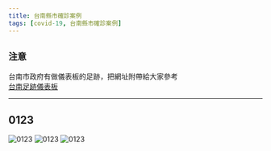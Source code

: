 ```yaml
---
title: 台南縣市確診案例
tags: [covid-19, 台南縣市確診案例]
---
```


## `注意`

台南市政府有做儀表板的足跡，把網址附帶給大家參考  
[台南足跡儀表板](https://public.tableau.com/views/COVID19-_16220813360970/1_1?:language=zh-TW&:display_count=n&:origin=viz_share_link:linktarget=_top&:showVizHome=no&:embed=yes&:tabs=no#2)

---
## 0123 
![0123](https://w3fs.tainan.gov.tw/001/Upload/1/relpic/20162/7868945/67f68bce-1a51-4ec0-866d-87a7a5e8dc6f@710x470.jpg)
![0123](https://w3fs.tainan.gov.tw/001/Upload/1/relpic/20162/7868945/6ce36c64-c622-494b-8d5c-7151ef4de0c7@710x470.jpg)
![0123](https://w3fs.tainan.gov.tw/001/Upload/1/relpic/20162/7868945/a06d3a5f-4147-43b7-a917-e153a2755d2d@710x470.jpg)